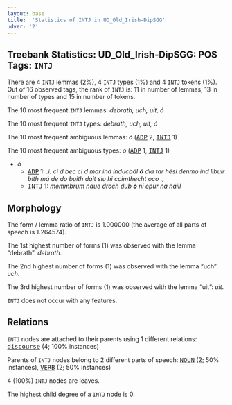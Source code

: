```yaml
---
layout: base
title:  'Statistics of INTJ in UD_Old_Irish-DipSGG'
udver: '2'
---
```


## Treebank Statistics: UD_Old_Irish-DipSGG: POS Tags: `INTJ`

There are 4 `INTJ` lemmas (2%), 4 `INTJ` types (1%) and 4 `INTJ` tokens (1%).
Out of 16 observed tags, the rank of `INTJ` is: 11 in number of lemmas, 13 in number of types and 15 in number of tokens.

The 10 most frequent `INTJ` lemmas: <em>debrath, uch, uit, ó</em>

The 10 most frequent `INTJ` types:  <em>debrath, uch, uit, ó</em>

The 10 most frequent ambiguous lemmas: <em>ó</em> (<tt><a href="sga_dipsgg-pos-ADP.html">ADP</a></tt> 2, <tt><a href="sga_dipsgg-pos-INTJ.html">INTJ</a></tt> 1)

The 10 most frequent ambiguous types:  <em>ó</em> (<tt><a href="sga_dipsgg-pos-ADP.html">ADP</a></tt> 1, <tt><a href="sga_dipsgg-pos-INTJ.html">INTJ</a></tt> 1)


* <em>ó</em>
  * <tt><a href="sga_dipsgg-pos-ADP.html">ADP</a></tt> 1: <em>.i. ci d bec ci d mar ind inducbál <b>ó</b> dia tar hési denmo ind libuir bith má de do buith dait siu hi coimthecht oco .,</em>
  * <tt><a href="sga_dipsgg-pos-INTJ.html">INTJ</a></tt> 1: <em>memmbrum naue droch dub <b>ó</b> ní epur na haill</em>

## Morphology

The form / lemma ratio of `INTJ` is 1.000000 (the average of all parts of speech is 1.264574).

The 1st highest number of forms (1) was observed with the lemma “debrath”: <em>debrath</em>.

The 2nd highest number of forms (1) was observed with the lemma “uch”: <em>uch</em>.

The 3rd highest number of forms (1) was observed with the lemma “uit”: <em>uit</em>.

`INTJ` does not occur with any features.


## Relations

`INTJ` nodes are attached to their parents using 1 different relations: <tt><a href="sga_dipsgg-dep-discourse.html">discourse</a></tt> (4; 100% instances)

Parents of `INTJ` nodes belong to 2 different parts of speech: <tt><a href="sga_dipsgg-pos-NOUN.html">NOUN</a></tt> (2; 50% instances), <tt><a href="sga_dipsgg-pos-VERB.html">VERB</a></tt> (2; 50% instances)

4 (100%) `INTJ` nodes are leaves.

The highest child degree of a `INTJ` node is 0.

